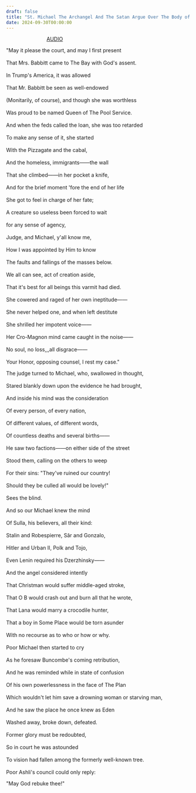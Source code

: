 ```yaml
---
draft: false
title: "St. Michael The Archangel And The Satan Argue Over The Body of Ashli Babbitt"
date: 2024-09-30T00:00:00
---
```


&nbsp;&nbsp;&nbsp;&nbsp;&nbsp;&nbsp;&nbsp;&nbsp;&nbsp;&nbsp;&nbsp;&nbsp;&nbsp;&nbsp;&nbsp;&nbsp;&nbsp;&nbsp;&nbsp;&nbsp;&nbsp;&nbsp;&nbsp;&nbsp;&nbsp;&nbsp;&nbsp;&nbsp;[AUDIO](/poems/posts/michealpost/micheal.mp3)

"May it please the court, and may I first present <br>  
That Mrs. Babbitt came to The Bay with God's assent. <br>  
In Trump's America, it was allowed <br>   
That Mr. Babbitt be seen as well-endowed <br>  
(Monitarily, of course), and though she was worthless <br>  
Was proud to be named Queen of The Pool Service. <br>   
And when the feds called the loan, she was too retarded <br>  
To make any sense of it, she started <br>  
With the Pizzagate and the cabal, <br>  
And the homeless, immigrants——the wall <br>  
That she climbed——in her pocket a knife, <br>  
And for the brief moment 'fore the end of her life <br>  
She got to feel in charge of her fate; <br>  
A creature so useless been forced to wait <br>  
for any sense of agency, <br>  
Judge, and Michael, y'all know me, <br>  
How I was appointed by Him to know <br>  
The faults and fallings of the masses below. <br>  
We all can see, act of creation aside, <br>  
That it's best for all beings this varmit had died. <br>  
She cowered and raged of her own ineptitude—— <br>  
She never helped one, and when left destitute <br>  
She shrilled her impotent voice—— <br>  
Her Cro-Magnon mind came caught in the noise—— <br>  
No soul, no loss,,,all disgrace—— <br>  
Your Honor, opposing counsel, I rest my case." 

The judge turned to Michael, who, swallowed in thought, <br>  
Stared blankly down upon the evidence he had brought, <br>  
And inside his mind was the consideration <br>  
Of every person, of every nation, <br>  
Of different values, of different words, <br>  
Of countless deaths and several births—— <br>  
He saw two factions——on either side of the street <br>  
Stood them, calling on the others to weep <br>  
For their sins: "They've ruined our country! <br>  
Should they be culled all would be lovely!" <br>  
Sees the blind. <br>  
And so our Michael knew the mind <br>  
Of Sulla, his believers, all their kind: <br>  
Stalin and Robespierre, Sâr and Gonzalo, <br>  
Hitler and Urban II, Polk and Tojo, <br>  
Even Lenin required his Dzerzhinsky—— <br>  
And the angel considered intently <br>  
That Christman would suffer middle-aged stroke, <br>  
That O B would crash out and burn all that he wrote, <br>  
That Lana would marry a crocodile hunter, <br>  
That a boy in Some Place would be torn asunder <br>  
With no recourse as to who or how or why. <br>  
Poor Michael then started to cry <br>  
As he foresaw Buncombe's coming retribution, <br>  
And he was reminded while in state of confusion <br>  
Of his own powerlessness in the face of The Plan <br>  
Which wouldn't let him save a drowning woman or starving man, <br>  
And he saw the place he once knew as Eden <br>  
Washed away, broke down, defeated. <br>  
Former glory must be redoubted, <br>  
So in court he was astounded <br>  
To vision had fallen among the formerly well-known tree. <br>  
Poor Ashli's council could only reply: <br>  

"May God rebuke thee!" 
